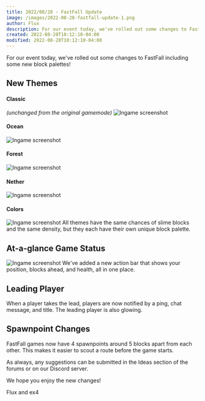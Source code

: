 ```yaml
---
title: 2022/08/28 - FastFall Update
image: /images/2022-08-28-fastfall-update-1.png
author: Flux
description: For our event today, we've rolled out some changes to FastFall including some new block palettes!
created: 2022-08-28T10:12:10-04:00
modified: 2022-08-28T10:12:10-04:00
---
```


For our event today, we've rolled out some changes to FastFall including some new block palettes!

## New Themes
#### Classic
*(unchanged from the original gamemode)*
![Ingame screenshot](/images/2022-08-28-fastfall-update-1.png)
#### Ocean
![Ingame screenshot](/images/2022-08-28-fastfall-update-2.png)
#### Forest
![Ingame screenshot](/images/2022-08-28-fastfall-update-3.png)
#### Nether
![Ingame screenshot](/images/2022-08-28-fastfall-update-4.png)
#### Colors
![Ingame screenshot](/images/2022-08-28-fastfall-update-5.png)
All themes have the same chances of slime blocks and the same density, but they each have their own unique block palette.
## At-a-glance Game Status
![Ingame screenshot](/images/2022-08-28-fastfall-update-6.png)
We've added a new action bar that shows your position, blocks ahead, and health, all in one place.
## Leading Player
When a player takes the lead, players are now notified by a ping, chat message, and title. The leading player is also glowing.
## Spawnpoint Changes
FastFall games now have 4 spawnpoints around 5 blocks apart from each other. This makes it easier to scout a route before the game starts.

As always, any suggestions can be submitted in the Ideas section of the forums or on our Discord server.

We hope you enjoy the new changes!

Flux and ex4